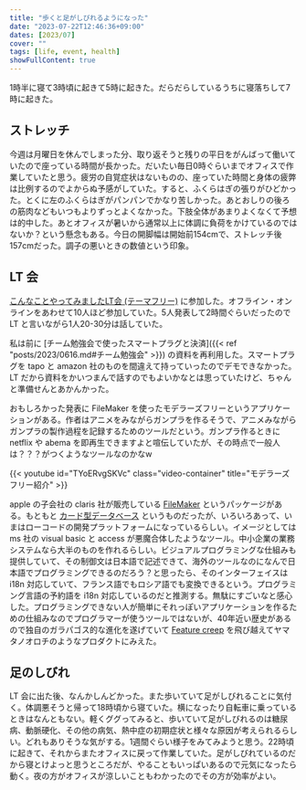 ```yaml
---
title: "歩くと足がしびれるようになった"
date: "2023-07-22T12:46:36+09:00"
dates: [2023/07]
cover: ""
tags: [life, event, health]
showFullContent: true
---
```


1時半に寝て3時頃に起きて5時に起きた。だらだらしているうちに寝落ちして7時に起きた。

## ストレッチ

今週は月曜日を休んでしまった分、取り返そうと残りの平日をがんばって働いていたので座っている時間が長かった。だいたい毎日0時ぐらいまでオフィスで作業していたと思う。疲労の自覚症状はないものの、座っていた時間と身体の疲弊は比例するのでよからぬ予感がしていた。すると、ふくらはぎの張りがひどかった。とくに左のふくらはぎがパンパンでかなり苦しかった。あとおしりの後ろの筋肉などもいつもよりずっとよくなかった。下肢全体があまりよくなくて予想は的中した。あとオフィスが暑いから通常以上に体調に負荷をかけているのではないか？という懸念もある。今日の開脚幅は開始前154cmで、ストレッチ後157cmだった。調子の悪いときの数値という印象。

## LT 会

[こんなことやってみましたLT会 (テーマフリー)](https://kobe-sannomiya-dev.connpass.com/event/282356/) に参加した。オフライン・オンラインをあわせて10人ほど参加していた。5人発表して2時間ぐらいだったので LT と言いながら1人20-30分は話していた。

私は前に [チーム勉強会で使ったスマートプラグと決済]({{< ref "posts/2023/0616.md#チーム勉強会" >}}) の資料を再利用した。スマートプラグを tapo と amazon 社のものを間違えて持っていったのでデモできなかった。LT だから資料をかいつまんで話すのでもよいかなとは思っていたけど、ちゃんと準備せんとあかんかった。

おもしろかった発表に FileMaker を使ったモデラーズフリーというアプリケーションがある。作者はアニメをみながらガンプラを作るそうで、アニメみながらガンプラの製作過程を記録するためのツールだという。ガンプラ作るときに netflix や abema を即再生できますよと喧伝していたが、その時点で一般人は？？？がつくようなツールなのかなw

{{< youtube id="TYoERvgSKVc" class="video-container" title="モデラーズフリー紹介" >}}

apple の子会社の claris 社が販売している [FileMaker](https://www.claris.com/filemaker/) というパッケージがある。もともと [カード型データベース](https://ja.wikipedia.org/wiki/%E3%82%AB%E3%83%BC%E3%83%89%E5%9E%8B%E3%83%87%E3%83%BC%E3%82%BF%E3%83%99%E3%83%BC%E3%82%B9) というものだったが、いろいろあって、いまはローコードの開発プラットフォームになっているらしい。イメージとしては ms 社の visual basic と access が悪魔合体したようなツール。中小企業の業務システムなら大半のものを作れるらしい。ビジュアルプログラミングな仕組みも提供していて、その制御文は日本語で記述できて、海外のツールなのになんで日本語でプログラミングできるのだろう？と思ったら、そのインターフェイスは i18n 対応していて、フランス語でもロシア語でも変換できるという。プログラミング言語の予約語を i18n 対応しているのだと推測する。無駄にすごいなと感心した。プログラミングできない人が簡単にそれっぽいアプリケーションを作るための仕組みなのでプログラマーが使うツールではないが、40年近い歴史があるので独自のガラパゴス的な進化を遂げていて [Feature creep](https://en.wikipedia.org/wiki/Feature_creep) を飛び越えてヤマタノオロチのようなプロダクトにみえた。

## 足のしびれ

LT 会に出た後、なんかしんどかった。また歩いていて足がしびれることに気付く。体調悪そうと帰って18時頃から寝ていた。横になったり自転車に乗っているときはなんともない。軽くググってみると、歩いていて足がしびれるのは糖尿病、動脈硬化、その他の病気、熱中症の初期症状と様々な原因が考えられるらしい。どれもありそうな気がする。1週間ぐらい様子をみてみようと思う。22時頃に起きて、それからまたオフィスに戻って作業していた。足がしびれているのだから寝とけよっと思うところだが、やることもいっぱいあるので元気になったら動く。夜の方がオフィスが涼しいこともわかったのでその方が効率がよい。
